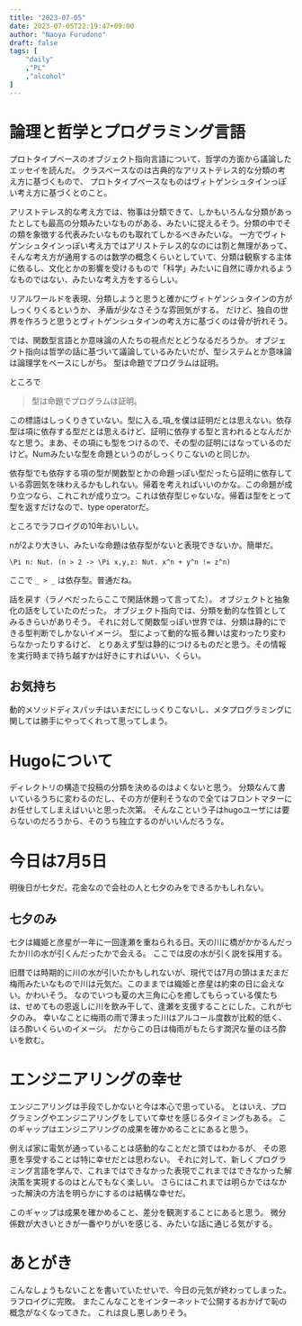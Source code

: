 ```yaml
---
title: "2023-07-05"
date: 2023-07-05T22:19:47+09:00
author: "Naoya Furudono"
draft: false
tags: [
    "daily"
    ,"PL"
    ,"alcohol"
]
---
```


# 論理と哲学とプログラミング言語

プロトタイプベースのオブジェクト指向言語について、哲学の方面から議論したエッセイを読んだ。
クラスベースなのは古典的なアリストテレス的な分類の考え方に基づくもので、
プロトタイプベースなものはヴィトゲンシュタインっぽい考え方に基づくとのこと。

アリストテレス的な考え方では、物事は分類できて、しかもいろんな分類があったとしても最高の分類みたいなものがある、みたいに捉えるそう。分類の中でその類を象徴する代表みたいなものも取れてしかるべきみたいな。
一方でヴィトゲンシュタインっぽい考え方ではアリストテレス的なのには割と無理があって、そんな考え方が通用するのは数学の概念くらいとしていて、分類は観察する主体に依るし、文化とかの影響を受けるもので「科学」みたいに自然に導かれるようなものではない、みたいな考え方をするらしい。

リアルワールドを表現、分類しようと思うと確かにヴィトゲンシュタインの方がしっくりくるというか、
矛盾が少なさそうな雰囲気がする。
だけど、独自の世界を作ろうと思うとヴィトゲンシュタインの考え方に基づくのは骨が折れそう。

では、関数型言語とか意味論の人たちの視点だとどうなるだろうか。
オブジェクト指向は哲学の話に基づいて議論しているみたいだが、型システムとか意味論は論理学をベースにしがち。
型は命題でプログラムは証明。

ところで

> 型は命題でプログラムは証明。

この標語はしっくりきていない。型に入る_項_を僕は証明だとは思えない。依存型は項に依存する型だとは思えるけど、証明に依存する型と言われるとなんだかなと思う。まあ、その項にも型をつけるので、その型の証明にはなっているのだけど。Numみたいな型を命題というのがしっくりこないのと同じか。

依存型でも依存する項の型が関数型とかの命題っぽい型だったら証明に依存している雰囲気を味わえるかもしれない。帰着を考えればいいのかな。この命題が成り立つなら、これこれが成り立つ。これは依存型じゃないな。帰着は型をとって型を返すだけなので、type operatorだ。

ところでラフロイグの10年おいしい。

nが2より大きい、みたいな命題は依存型がないと表現できないか。簡単だ。

```
\Pi n: Nut. (n > 2 -> \Pi x,y,z: Nut. x^n + y^n != z^n)
```

ここで `_ > _` は依存型。普通だね。

話を戻す（ラノベだったらここで閑話休題って言ってた）。
オブジェクトと抽象化の話をしていたのだった。
オブジェクト指向では、分類を動的な性質としてみるきらいがありそう。
それに対して関数型っぽい世界では、分類は静的にできる型判断でしかないイメージ。
型によって動的な振る舞いは変わったり変わらなかったりするけど、
とりあえず型は静的につけるものだと思う。その情報を実行時まで持ち越すかは好きにすればいい、くらい。

## お気持ち

動的メソッドディスパッチはいまだにしっくりこないし、メタプログラミングに関しては勝手にやってくれって思ってしまう。

# Hugoについて

ディレクトリの構造で投稿の分類を決めるのはよくないと思う。
分類なんて書いているうちに変わるのだし、その方が便利そうなので全てはフロントマターにお任せしてしまえばいいと思った次第。
そんなこという子はhugoユーザには要らないのだろうから、そのうち独立するのがいいんだろうな。

# 今日は7月5日

明後日が七夕だ。花金なので会社の人と七夕のみをできるかもしれない。

## 七夕のみ

七夕は織姫と彦星が一年に一回逢瀬を重ねられる日。天の川に橋がかかるんだったか川の水が引くんだったかで会える。
ここでは皮の水が引く説を採用する。

旧暦では時期的に川の水が引いたかもしれないが、現代では7月の頭はまだまだ梅雨みたいなもので川は元気だ。このままでは織姫と彦星は約束の日に会えない。かわいそう。
なのでいつも夏の大三角に心を癒してもらっている僕たちは、せめてもの恩返しに川を飲み干して、逢瀬を支援することにした。これが七夕のみ。
幸いなことに梅雨の雨で薄まった川はアルコール度数が比較的低く、ほろ酔いくらいのイメージ。
だからこの日は梅雨がもたらす潤沢な量のほろ酔いを飲む。

# エンジニアリングの幸せ

エンジニアリングは手段でしかないと今は本心で思っている。
とはいえ、プログラミングやエンジニアリングをしていて幸せを感じるタイミングもある。
このギャップはエンジニアリングの成果を確かめることにあると思う。

例えば家に電気が通っていることは感動的なことだと頭ではわかるが、
その恩恵を享受することは特に幸せだとは思わない。
それに対して、新しくプログラミング言語を学んで、これまではできなかった表現でこれまではできなかった解決策を実現するのはとんでもなく楽しい。
さらにはこれまでは明らかではなかった解決の方法を明らかにするのは結構な幸せだ。

このギャップは成果を確かめること、差分を観測することにあると思う。
微分係数が大きいときが一番やりがいを感じる、みたいな話に通じる気がする。

# あとがき

こんなしょうもないことを書いていたせいで、今日の元気が終わってしまった。
ラフロイグに完敗。
またこんなことをインターネットで公開するおかげで恥の概念がなくなってきた。
これは良し悪しありそう。

